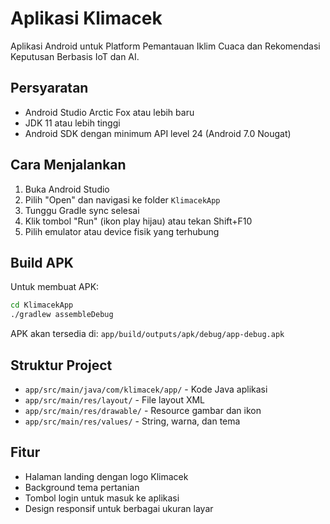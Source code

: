 # Aplikasi Klimacek

Aplikasi Android untuk Platform Pemantauan Iklim Cuaca dan Rekomendasi Keputusan Berbasis IoT dan AI.

## Persyaratan

- Android Studio Arctic Fox atau lebih baru
- JDK 11 atau lebih tinggi
- Android SDK dengan minimum API level 24 (Android 7.0 Nougat)

## Cara Menjalankan

1. Buka Android Studio
2. Pilih "Open" dan navigasi ke folder `KlimacekApp`
3. Tunggu Gradle sync selesai
4. Klik tombol "Run" (ikon play hijau) atau tekan Shift+F10
5. Pilih emulator atau device fisik yang terhubung

## Build APK

Untuk membuat APK:

```bash
cd KlimacekApp
./gradlew assembleDebug
```

APK akan tersedia di: `app/build/outputs/apk/debug/app-debug.apk`

## Struktur Project

- `app/src/main/java/com/klimacek/app/` - Kode Java aplikasi
- `app/src/main/res/layout/` - File layout XML
- `app/src/main/res/drawable/` - Resource gambar dan ikon
- `app/src/main/res/values/` - String, warna, dan tema

## Fitur

- Halaman landing dengan logo Klimacek
- Background tema pertanian
- Tombol login untuk masuk ke aplikasi
- Design responsif untuk berbagai ukuran layar